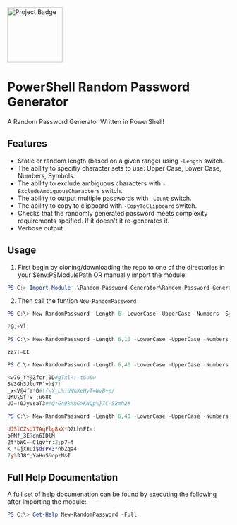 <img src="https://ci.appveyor.com/api/projects/status/github/MaxAnderson95/Random-Password-Generator?branch=master&svg=true" alt="Project Badge" width="125">

# PowerShell Random Password Generator
A Random Password Generator Written in PowerShell!

## Features
* Static or random length (based on a given range) using `-Length` switch.
* The ability to specifiy character sets to use: Upper Case, Lower Case, Numbers, Symbols.
* The ability to exclude ambiguous characters with `-ExcludeAmbiguousCharacters` switch.
* The ability to output multiple passwords with `-Count` switch.
* The ability to copy to clipboard with `-CopyToClipboard` switch.
* Checks that the randomly generated password meets complexity requirements spcified. If it doesn't it re-generates it.
* Verbose output

## Usage
1. First begin by cloning/downloading the repo to one of the directories in your $env:PSModulePath OR manually import the module:
```PowerShell
PS C:> Import-Module .\Random-Password-Generator\Random-Password-Generator
```

2. Then call the funtion `New-RandomPassword`

```PowerShell
PS C:\> New-RandomPassword -Length 6 -LowerCase -UpperCase -Numbers -Symbols

2@,+Yl
```

```PowerShell
PS C:\> New-RandomPassword -Length 6,10 -LowerCase -UpperCase -Numbers -Symbols

zz7(=EE
```

```PowerShell
PS C:\> New-RandomPassword -Length 6,40 -LowerCase -UpperCase -Numbers -Symbols -Count 5

<w7G_YY@Zfcr,0D#gTxl<:-tGu&w
5V3Gh3Jlu7P^v)$7!
_x<V@4fa*O#\{<Y_L%!UWnXeHyT=WvB+e/
QKU\Sf)v_;u68t
UJ=)0JyVsaT3#!Q*GA9k%nG>KNQp%}7C-S2mh2#
```

```PowerShell
PS C:\> New-RandomPassword -Length 6,40 -LowerCase -UpperCase -Numbers -Symbols -ExcludeAmbiguousCharacters -Count 5

UJ5lCZsU7TAqFlg8xX*DZLh%FI=:
bPMf_3E?dn6IDlM
2f*bWC=-C1gvfr:2;p7=f
K_*&jXnui$dsPx3*nbZqa4
7y%3J8^;YaHuS&npzN&I
```

## Full Help Documentation
A full set of help documenation can be found by executing the following after importing the module:
```PowerShell
PS C:\> Get-Help New-RandomPassword -Full
```
